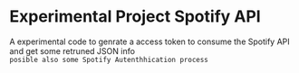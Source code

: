 # Experimental Project Spotify API
A experimental code to genrate a access token to consume the Spotify API and get some retruned JSON info       
`posible also some Spotify Autenthhication process`
